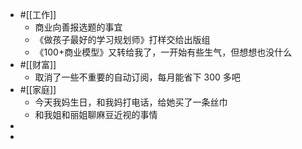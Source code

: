 - #[[工作]]
    - 商业向善报选题的事宜
    - 《做孩子最好的学习规划师》打样交给出版组
    - 《100+商业模型》又转给我了，一开始有些生气，但想想也没什么
- #[[财富]]
    - 取消了一些不重要的自动订阅，每月能省下 300 多吧
- #[[家庭]]
    - 今天我妈生日，和我妈打电话，给她买了一条丝巾
    - 和我姐和丽姐聊麻豆近视的事情
- 
- 
